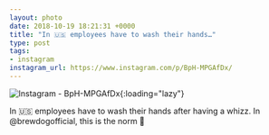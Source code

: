 ```yaml
---
layout: photo
date: 2018-10-19 18:21:31 +0000
title: "In 🇺🇸 employees have to wash their hands…"
type: post
tags:
- instagram
instagram_url: https://www.instagram.com/p/BpH-MPGAfDx/
---
```


![Instagram - BpH-MPGAfDx](https://colinseymour.co.uk/img/BpH-MPGAfDx.jpg){:loading="lazy"}

In 🇺🇸 employees have to wash their hands after having a whizz. In @brewdogofficial, this is the norm 🤣
